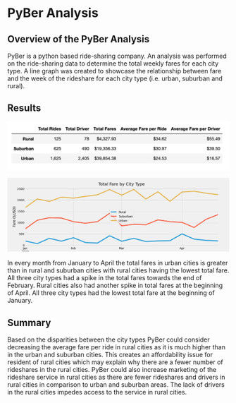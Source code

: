 # PyBer Analysis

## Overview of the PyBer Analysis
PyBer is a python based ride-sharing company. An analysis was performed on the ride-sharing data to determine the total weekly fares for each city type. A line graph was created to showcase the relationship between fare and the week of the rideshare for each city type (i.e. urban, suburban and rural).

## Results

![PyBer_Summary](https://github.com/mdhugge/PyBer_Analysis/blob/main/Analysis/PyBer_Summary.png)



![Fig7](https://github.com/mdhugge/PyBer_Analysis/blob/main/Analysis/Fig7.png)

In every month from January to April the total fares in urban cities is greater than in rural and suburban cities with rural cities having the lowest total fare. All three city types had a spike in the total fares towards the end of February. Rural cities also had another spike in total fares at the beginning of April. All three city types had the lowest total fare at the beginning of January.


## Summary
Based on the disparities between the city types PyBer could consider decreasing the average fare per ride in rural cities as it is much higher than in the urban and suburban cities. This creates an affordability issue for resident of rural cities which may explain why there are a fewer number of rideshares in the rural cities. PyBer could also increase marketing of the rideshare service in rural cities as there are fewer rideshares and drivers in rural cities in comparison to urban and suburban areas. The lack of drivers in the rural cities impedes access to the service in rural cities.

